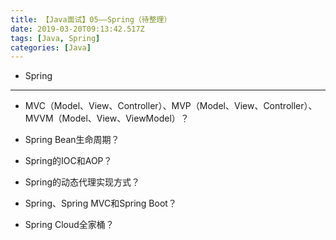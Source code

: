 ```yaml
---
title: 【Java面试】05——Spring（待整理）
date: 2019-03-20T09:13:42.517Z
tags: [Java, Spring]
categories: [Java]
---
```


- Spring

<!-- more -->

--------------------------------

- MVC（Model、View、Controller）、MVP（Model、View、Controller）、MVVM（Model、View、ViewModel）？

- Spring Bean生命周期？

- Spring的IOC和AOP？

- Spring的动态代理实现方式？

- Spring、Spring MVC和Spring Boot？

- Spring Cloud全家桶？
